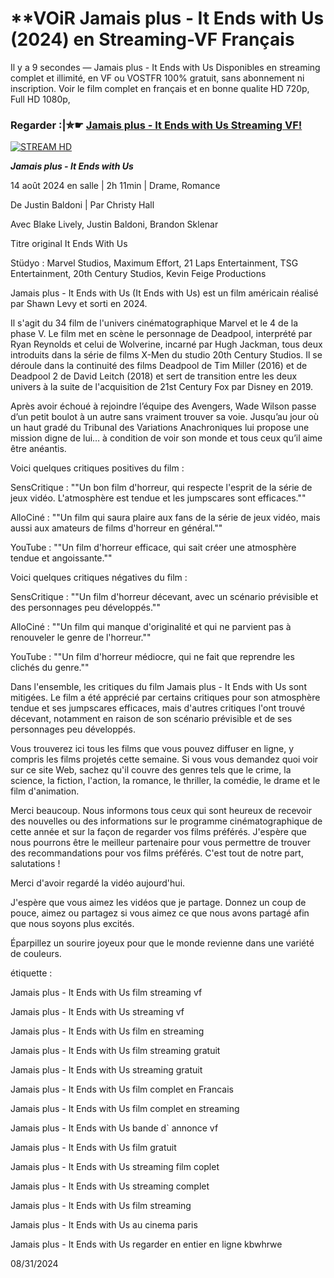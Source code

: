 # **VOiR Jamais plus - It Ends with Us (2024) en Streaming-VF Français

Il y a 9 secondes — Jamais plus - It Ends with Us Disponibles en streaming complet et illimité, en VF ou VOSTFR 100% gratuit, sans abonnement ni inscription. Voir le film complet en français et en bonne qualite HD 720p, Full HD 1080p,

### Regarder :|✮☛ [Jamais plus - It Ends with Us Streaming VF!](https://dmovie.fun/fr/movie/1152014/un-p-rsquo-tit-truc-en-plus?gthb)

[![STREAM HD](https://i.imgur.com/7W2PGBl.gif)](https://dmovie.fun/fr/movie/1152014/un-p-rsquo-tit-truc-en-plus?gthb)

***Jamais plus - It Ends with Us***

14 août 2024 en salle | 2h 11min | Drame, Romance

De Justin Baldoni | Par Christy Hall

Avec Blake Lively, Justin Baldoni, Brandon Sklenar

Titre original It Ends With Us

Stüdyo : Marvel Studios, Maximum Effort, 21 Laps Entertainment, TSG Entertainment, 20th Century Studios, Kevin Feige Productions

Jamais plus - It Ends with Us (It Ends with Us) est un film américain réalisé par Shawn Levy et sorti en 2024.

Il s'agit du 34 film de l'univers cinématographique Marvel et le 4 de la phase V. Le film met en scène le personnage de Deadpool, interprété par Ryan Reynolds et celui de Wolverine, incarné par Hugh Jackman, tous deux introduits dans la série de films X-Men du studio 20th Century Studios. Il se déroule dans la continuité des films Deadpool de Tim Miller (2016) et de Deadpool 2 de David Leitch (2018) et sert de transition entre les deux univers à la suite de l'acquisition de 21st Century Fox par Disney en 2019.

Après avoir échoué à rejoindre l’équipe des Avengers, Wade Wilson passe d’un petit boulot à un autre sans vraiment trouver sa voie. Jusqu’au jour où un haut gradé du Tribunal des Variations Anachroniques lui propose une mission digne de lui… à condition de voir son monde et tous ceux qu’il aime être anéantis.

Voici quelques critiques positives du film :

SensCritique : ""Un bon film d'horreur, qui respecte l'esprit de la série de jeux vidéo. L'atmosphère est tendue et les jumpscares sont efficaces.""

AlloCiné : ""Un film qui saura plaire aux fans de la série de jeux vidéo, mais aussi aux amateurs de films d'horreur en général.""

YouTube : ""Un film d'horreur efficace, qui sait créer une atmosphère tendue et angoissante.""

Voici quelques critiques négatives du film :

SensCritique : ""Un film d'horreur décevant, avec un scénario prévisible et des personnages peu développés.""

AlloCiné : ""Un film qui manque d'originalité et qui ne parvient pas à renouveler le genre de l'horreur.""

YouTube : ""Un film d'horreur médiocre, qui ne fait que reprendre les clichés du genre.""

Dans l'ensemble, les critiques du film Jamais plus - It Ends with Us sont mitigées. Le film a été apprécié par certains critiques pour son atmosphère tendue et ses jumpscares efficaces, mais d'autres critiques l'ont trouvé décevant, notamment en raison de son scénario prévisible et de ses personnages peu développés.

Vous trouverez ici tous les films que vous pouvez diffuser en ligne, y compris les films projetés cette semaine. Si vous vous demandez quoi voir sur ce site Web, sachez qu'il couvre des genres tels que le crime, la science, la fiction, l'action, la romance, le thriller, la comédie, le drame et le film d'animation.

Merci beaucoup. Nous informons tous ceux qui sont heureux de recevoir des nouvelles ou des informations sur le programme cinématographique de cette année et sur la façon de regarder vos films préférés. J'espère que nous pourrons être le meilleur partenaire pour vous permettre de trouver des recommandations pour vos films préférés. C'est tout de notre part, salutations !

Merci d'avoir regardé la vidéo aujourd'hui.

J'espère que vous aimez les vidéos que je partage. Donnez un coup de pouce, aimez ou partagez si vous aimez ce que nous avons partagé afin que nous soyons plus excités.

Éparpillez un sourire joyeux pour que le monde revienne dans une variété de couleurs.

étiquette :

Jamais plus - It Ends with Us film streaming vf

Jamais plus - It Ends with Us streaming vf

Jamais plus - It Ends with Us film en streaming

Jamais plus - It Ends with Us film streaming gratuit

Jamais plus - It Ends with Us streaming gratuit

Jamais plus - It Ends with Us film complet en Francais

Jamais plus - It Ends with Us film complet en streaming

Jamais plus - It Ends with Us bande d` annonce vf

Jamais plus - It Ends with Us film gratuit

Jamais plus - It Ends with Us streaming film coplet

Jamais plus - It Ends with Us streaming complet

Jamais plus - It Ends with Us film streaming

Jamais plus - It Ends with Us au cinema paris

Jamais plus - It Ends with Us regarder en entier en ligne kbwhrwe

08/31/2024
